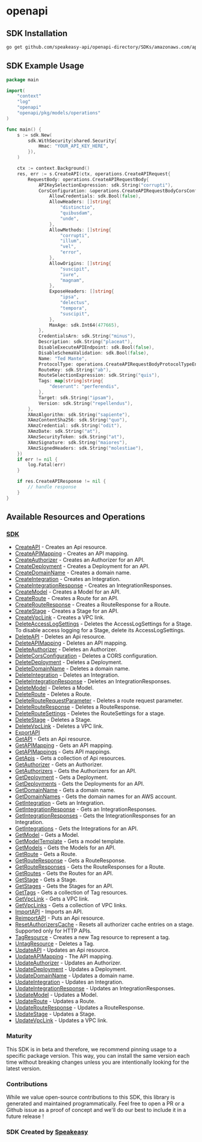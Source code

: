 # openapi

<!-- Start SDK Installation -->
## SDK Installation

```bash
go get github.com/speakeasy-api/openapi-directory/SDKs/amazonaws.com/apigatewayv2/2018-11-29/go
```
<!-- End SDK Installation -->

## SDK Example Usage
<!-- Start SDK Example Usage -->
```go
package main

import(
	"context"
	"log"
	"openapi"
	"openapi/pkg/models/operations"
)

func main() {
    s := sdk.New(
        sdk.WithSecurity(shared.Security{
            Hmac: "YOUR_API_KEY_HERE",
        }),
    )

    ctx := context.Background()
    res, err := s.CreateAPI(ctx, operations.CreateAPIRequest{
        RequestBody: operations.CreateAPIRequestBody{
            APIKeySelectionExpression: sdk.String("corrupti"),
            CorsConfiguration: &operations.CreateAPIRequestBodyCorsConfiguration{
                AllowCredentials: sdk.Bool(false),
                AllowHeaders: []string{
                    "distinctio",
                    "quibusdam",
                    "unde",
                },
                AllowMethods: []string{
                    "corrupti",
                    "illum",
                    "vel",
                    "error",
                },
                AllowOrigins: []string{
                    "suscipit",
                    "iure",
                    "magnam",
                },
                ExposeHeaders: []string{
                    "ipsa",
                    "delectus",
                    "tempora",
                    "suscipit",
                },
                MaxAge: sdk.Int64(477665),
            },
            CredentialsArn: sdk.String("minus"),
            Description: sdk.String("placeat"),
            DisableExecuteAPIEndpoint: sdk.Bool(false),
            DisableSchemaValidation: sdk.Bool(false),
            Name: "Ted Mante",
            ProtocolType: operations.CreateAPIRequestBodyProtocolTypeEnumHTTP,
            RouteKey: sdk.String("ab"),
            RouteSelectionExpression: sdk.String("quis"),
            Tags: map[string]string{
                "deserunt": "perferendis",
            },
            Target: sdk.String("ipsam"),
            Version: sdk.String("repellendus"),
        },
        XAmzAlgorithm: sdk.String("sapiente"),
        XAmzContentSha256: sdk.String("quo"),
        XAmzCredential: sdk.String("odit"),
        XAmzDate: sdk.String("at"),
        XAmzSecurityToken: sdk.String("at"),
        XAmzSignature: sdk.String("maiores"),
        XAmzSignedHeaders: sdk.String("molestiae"),
    })
    if err != nil {
        log.Fatal(err)
    }

    if res.CreateAPIResponse != nil {
        // handle response
    }
}
```
<!-- End SDK Example Usage -->

<!-- Start SDK Available Operations -->
## Available Resources and Operations

### [SDK](docs/sdk/README.md)

* [CreateAPI](docs/sdk/README.md#createapi) - Creates an Api resource.
* [CreateAPIMapping](docs/sdk/README.md#createapimapping) - Creates an API mapping.
* [CreateAuthorizer](docs/sdk/README.md#createauthorizer) - Creates an Authorizer for an API.
* [CreateDeployment](docs/sdk/README.md#createdeployment) - Creates a Deployment for an API.
* [CreateDomainName](docs/sdk/README.md#createdomainname) - Creates a domain name.
* [CreateIntegration](docs/sdk/README.md#createintegration) - Creates an Integration.
* [CreateIntegrationResponse](docs/sdk/README.md#createintegrationresponse) - Creates an IntegrationResponses.
* [CreateModel](docs/sdk/README.md#createmodel) - Creates a Model for an API.
* [CreateRoute](docs/sdk/README.md#createroute) - Creates a Route for an API.
* [CreateRouteResponse](docs/sdk/README.md#createrouteresponse) - Creates a RouteResponse for a Route.
* [CreateStage](docs/sdk/README.md#createstage) - Creates a Stage for an API.
* [CreateVpcLink](docs/sdk/README.md#createvpclink) - Creates a VPC link.
* [DeleteAccessLogSettings](docs/sdk/README.md#deleteaccesslogsettings) - Deletes the AccessLogSettings for a Stage. To disable access logging for a Stage, delete its AccessLogSettings.
* [DeleteAPI](docs/sdk/README.md#deleteapi) - Deletes an Api resource.
* [DeleteAPIMapping](docs/sdk/README.md#deleteapimapping) - Deletes an API mapping.
* [DeleteAuthorizer](docs/sdk/README.md#deleteauthorizer) - Deletes an Authorizer.
* [DeleteCorsConfiguration](docs/sdk/README.md#deletecorsconfiguration) - Deletes a CORS configuration.
* [DeleteDeployment](docs/sdk/README.md#deletedeployment) - Deletes a Deployment.
* [DeleteDomainName](docs/sdk/README.md#deletedomainname) - Deletes a domain name.
* [DeleteIntegration](docs/sdk/README.md#deleteintegration) - Deletes an Integration.
* [DeleteIntegrationResponse](docs/sdk/README.md#deleteintegrationresponse) - Deletes an IntegrationResponses.
* [DeleteModel](docs/sdk/README.md#deletemodel) - Deletes a Model.
* [DeleteRoute](docs/sdk/README.md#deleteroute) - Deletes a Route.
* [DeleteRouteRequestParameter](docs/sdk/README.md#deleterouterequestparameter) - Deletes a route request parameter.
* [DeleteRouteResponse](docs/sdk/README.md#deleterouteresponse) - Deletes a RouteResponse.
* [DeleteRouteSettings](docs/sdk/README.md#deleteroutesettings) - Deletes the RouteSettings for a stage.
* [DeleteStage](docs/sdk/README.md#deletestage) - Deletes a Stage.
* [DeleteVpcLink](docs/sdk/README.md#deletevpclink) - Deletes a VPC link.
* [ExportAPI](docs/sdk/README.md#exportapi)
* [GetAPI](docs/sdk/README.md#getapi) - Gets an Api resource.
* [GetAPIMapping](docs/sdk/README.md#getapimapping) - Gets an API mapping.
* [GetAPIMappings](docs/sdk/README.md#getapimappings) - Gets API mappings.
* [GetApis](docs/sdk/README.md#getapis) - Gets a collection of Api resources.
* [GetAuthorizer](docs/sdk/README.md#getauthorizer) - Gets an Authorizer.
* [GetAuthorizers](docs/sdk/README.md#getauthorizers) - Gets the Authorizers for an API.
* [GetDeployment](docs/sdk/README.md#getdeployment) - Gets a Deployment.
* [GetDeployments](docs/sdk/README.md#getdeployments) - Gets the Deployments for an API.
* [GetDomainName](docs/sdk/README.md#getdomainname) - Gets a domain name.
* [GetDomainNames](docs/sdk/README.md#getdomainnames) - Gets the domain names for an AWS account.
* [GetIntegration](docs/sdk/README.md#getintegration) - Gets an Integration.
* [GetIntegrationResponse](docs/sdk/README.md#getintegrationresponse) - Gets an IntegrationResponses.
* [GetIntegrationResponses](docs/sdk/README.md#getintegrationresponses) - Gets the IntegrationResponses for an Integration.
* [GetIntegrations](docs/sdk/README.md#getintegrations) - Gets the Integrations for an API.
* [GetModel](docs/sdk/README.md#getmodel) - Gets a Model.
* [GetModelTemplate](docs/sdk/README.md#getmodeltemplate) - Gets a model template.
* [GetModels](docs/sdk/README.md#getmodels) - Gets the Models for an API.
* [GetRoute](docs/sdk/README.md#getroute) - Gets a Route.
* [GetRouteResponse](docs/sdk/README.md#getrouteresponse) - Gets a RouteResponse.
* [GetRouteResponses](docs/sdk/README.md#getrouteresponses) - Gets the RouteResponses for a Route.
* [GetRoutes](docs/sdk/README.md#getroutes) - Gets the Routes for an API.
* [GetStage](docs/sdk/README.md#getstage) - Gets a Stage.
* [GetStages](docs/sdk/README.md#getstages) - Gets the Stages for an API.
* [GetTags](docs/sdk/README.md#gettags) - Gets a collection of Tag resources.
* [GetVpcLink](docs/sdk/README.md#getvpclink) - Gets a VPC link.
* [GetVpcLinks](docs/sdk/README.md#getvpclinks) - Gets a collection of VPC links.
* [ImportAPI](docs/sdk/README.md#importapi) - Imports an API.
* [ReimportAPI](docs/sdk/README.md#reimportapi) - Puts an Api resource.
* [ResetAuthorizersCache](docs/sdk/README.md#resetauthorizerscache) - Resets all authorizer cache entries on a stage. Supported only for HTTP APIs.
* [TagResource](docs/sdk/README.md#tagresource) - Creates a new Tag resource to represent a tag.
* [UntagResource](docs/sdk/README.md#untagresource) - Deletes a Tag.
* [UpdateAPI](docs/sdk/README.md#updateapi) - Updates an Api resource.
* [UpdateAPIMapping](docs/sdk/README.md#updateapimapping) - The API mapping.
* [UpdateAuthorizer](docs/sdk/README.md#updateauthorizer) - Updates an Authorizer.
* [UpdateDeployment](docs/sdk/README.md#updatedeployment) - Updates a Deployment.
* [UpdateDomainName](docs/sdk/README.md#updatedomainname) - Updates a domain name.
* [UpdateIntegration](docs/sdk/README.md#updateintegration) - Updates an Integration.
* [UpdateIntegrationResponse](docs/sdk/README.md#updateintegrationresponse) - Updates an IntegrationResponses.
* [UpdateModel](docs/sdk/README.md#updatemodel) - Updates a Model.
* [UpdateRoute](docs/sdk/README.md#updateroute) - Updates a Route.
* [UpdateRouteResponse](docs/sdk/README.md#updaterouteresponse) - Updates a RouteResponse.
* [UpdateStage](docs/sdk/README.md#updatestage) - Updates a Stage.
* [UpdateVpcLink](docs/sdk/README.md#updatevpclink) - Updates a VPC link.
<!-- End SDK Available Operations -->

### Maturity

This SDK is in beta and therefore, we recommend pinning usage to a specific package version.
This way, you can install the same version each time without breaking changes unless you are intentionally
looking for the latest version.

### Contributions

While we value open-source contributions to this SDK, this library is generated and maintained programmatically.
Feel free to open a PR or a Github issue as a proof of concept and we'll do our best to include it in a future release !

### SDK Created by [Speakeasy](https://docs.speakeasyapi.dev/docs/using-speakeasy/client-sdks)
